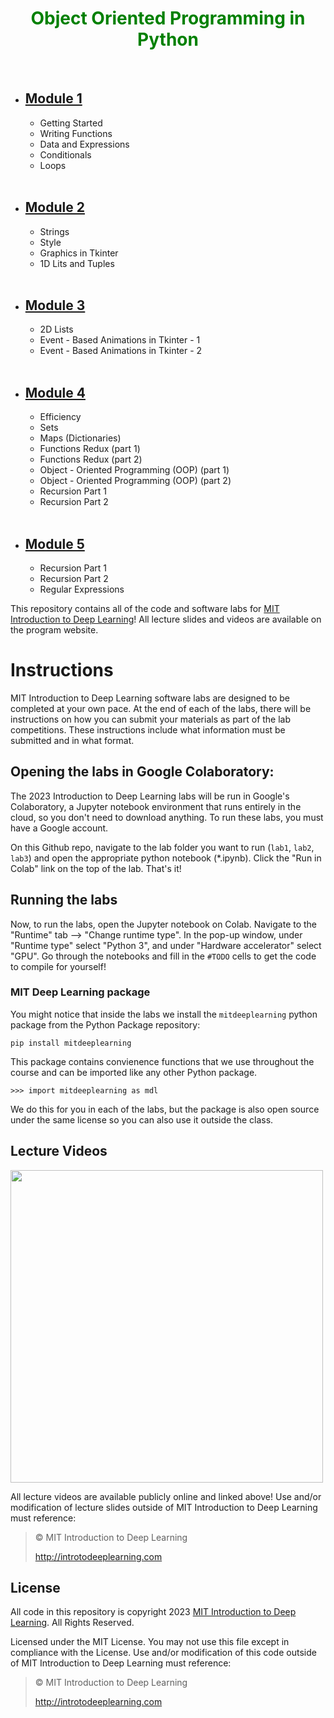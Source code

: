 <h1 style="color: green; text-align: center;"><b>Object Oriented Programming in Python</b></h1>

<br>

<ul>
  <li><h2><a href="./Modules/Module1/README.md">Module 1 </a></h2>
    <ul>
      <li> Getting Started </li>
      <li> Writing Functions </li>
      <li> Data and Expressions </li>
      <li> Conditionals </li>
      <li> Loops </li>
    </ul> 
  </li>
  <br>
  <li><h2><a href="./Modules/Module2/README.md">Module 2 </a></h2>
    <ul>
      <li> Strings </li>
      <li> Style </li>
      <li> Graphics in Tkinter </li>
      <li> 1D Lits and Tuples </li>
    </ul> 
  </li>
  <br>
  <li><h2><a href="./Modules/Module3/README.md">Module 3 </a></h2>
    <ul>
      <li> 2D Lists </li>
      <li> Event - Based Animations in Tkinter - 1 </li>
      <li> Event - Based Animations in Tkinter - 2 </li>
    </ul> 
  </li>
  <br>
  <li><h2><a href="./Modules/Module4/README.md">Module 4 </a></h2>
    <ul>
      <li> Efficiency </li>
      <li> Sets </li>
      <li> Maps (Dictionaries) </li>
      <li> Functions Redux (part 1) </li>
      <li> Functions Redux (part 2) </li>
      <li> Object - Oriented Programming (OOP) (part 1) </li>
      <li> Object - Oriented Programming (OOP) (part 2) </li>
      <li> Recursion Part 1 </li>
      <li> Recursion Part 2 </li>
    </ul> 
  </li>
  <br>
  <li><h2><a href="./Modules/Module5/README.md"> Module 5 </a></h2>
    <ul>
      <li> Recursion Part 1 </li>
      <li> Recursion Part 2 </li>
      <li> Regular Expressions </li>
    </ul> 
  </li>
</ul>



This repository contains all of the code and software labs for [MIT Introduction to Deep Learning](http://introtodeeplearning.com)! All lecture slides and videos are available on the program website.

# Instructions
MIT Introduction to Deep Learning software labs are designed to be completed at your own pace. At the end of each of the labs, there will be instructions on how you can submit your materials as part of the lab competitions. These instructions include what information must be submitted and in what format.

## Opening the labs in Google Colaboratory:

The 2023 Introduction to Deep Learning labs will be run in Google's Colaboratory, a Jupyter notebook environment that runs entirely in the cloud, so you don't need to download anything. To run these labs, you must have a Google account.

On this Github repo, navigate to the lab folder you want to run (`lab1`, `lab2`, `lab3`) and open the appropriate python notebook (\*.ipynb). Click the "Run in Colab" link on the top of the lab. That's it!

## Running the labs
Now, to run the labs, open the Jupyter notebook on Colab. Navigate to the "Runtime" tab --> "Change runtime type". In the pop-up window, under "Runtime type" select "Python 3", and under "Hardware accelerator" select "GPU". Go through the notebooks and fill in the `#TODO` cells to get the code to compile for yourself!


### MIT Deep Learning package
You might notice that inside the labs we install the `mitdeeplearning` python package from the Python Package repository:

`pip install mitdeeplearning`

This package contains convienence functions that we use throughout the course and can be imported like any other Python package.

`>>> import mitdeeplearning as mdl`

We do this for you in each of the labs, but the package is also open source under the same license so you can also use it outside the class.

## Lecture Videos

[<img src="assets/video_play.png" width="500">](https://www.youtube.com/watch?v=njKP3FqW3Sk&list=PLtBw6njQRU-rwp5__7C0oIVt26ZgjG9NI&index=1)

All lecture videos are available publicly online and linked above! Use and/or modification of lecture slides outside of MIT Introduction to Deep Learning must reference:

> © MIT Introduction to Deep Learning
>
> http://introtodeeplearning.com

## License
All code in this repository is copyright 2023 [MIT Introduction to Deep Learning](http://introtodeeplearning.com). All Rights Reserved.

Licensed under the MIT License. You may not use this file except in compliance with the License. Use and/or modification of this code outside of MIT Introduction to Deep Learning must reference:

> © MIT Introduction to Deep Learning
>
> http://introtodeeplearning.com
